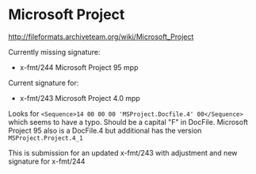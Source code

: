 # Microsoft Project

http://fileformats.archiveteam.org/wiki/Microsoft_Project

Currently missing signature:
* x-fmt/244	Microsoft Project	95	mpp

Current signature for:
* x-fmt/243	Microsoft Project	4.0	mpp

Looks for `<Sequence>14 00 00 00 'MSProject.Docfile.4' 00</Sequence>` which seems to have a typo. Should be a capital "F" in DocFile. Microsoft Project 95 also is a DocFile.4 but additional has the version `MSProject.Project.4_1`

This is submission for an updated x-fmt/243 with adjustment and new signature for x-fmt/244